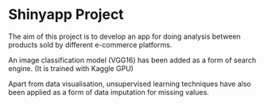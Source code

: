 # Shinyapp Project

The aim of this project is to develop an app for doing analysis between products sold by different e-commerce platforms.

An image classification model (VGG16) has been added as a form of search engine. (It is trained with Kaggle GPU)

Apart from data visualisation, unsupervised learning techniques have also been applied as a form of data imputation for missing values.
